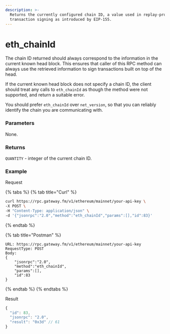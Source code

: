 ```yaml
---
description: >-
  Returns the currently configured chain ID, a value used in replay-protected
  transaction signing as introduced by EIP-155.
---
```


# eth\_chainId

The chain ID returned should always correspond to the information in the current known head block. This ensures that caller of this RPC method can always use the retrieved information to sign transactions built on top of the head.

If the current known head block does not specify a chain ID, the client should treat any calls to `eth_chainId` as though the method were not supported, and return a suitable error.

You should prefer `eth_chainId` over `net_version`, so that you can reliably identify the chain you are communicating with.

### **Parameters**

None.

### **Returns**

`QUANTITY` - integer of the current chain ID.

### **Example**

Request

{% tabs %}
{% tab title="Curl" %}
```bash
curl https://rpc.gateway.fm/v1/ethereum/mainnet/your-api-key \
-X POST \
-H "Content-Type: application/json" \
-d '{"jsonrpc":"2.0","method":"eth_chainId","params":[],"id":83}'
```
{% endtab %}

{% tab title="Postman" %}
```http
URL: https://rpc.gateway.fm/v1/ethereum/mainnet/your-api-key
RequestType: POST
Body: 
{
    "jsonrpc":"2.0",
    "method":"eth_chainId",
    "params":[],
    "id":83
}
```
{% endtab %}
{% endtabs %}

Result

```javascript
{
  "id": 83,
  "jsonrpc": "2.0",
  "result": "0x3d" // 61
}
```

### 

